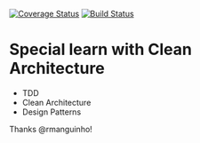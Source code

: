 [![Coverage Status](https://coveralls.io/repos/github/onlyreynaldo/special-clean-architecture-js/badge.svg)](https://coveralls.io/github/onlyreynaldo/special-clean-architecture-js)
[![Build Status](https://travis-ci.org/onlyreynaldo/special-clean-architecture-js.svg?branch=master)](https://travis-ci.com/github/onlyreynaldo/special-clean-architecture-js)

# Special learn with Clean Architecture

* TDD
* Clean Architecture
* Design Patterns

Thanks @rmanguinho!

